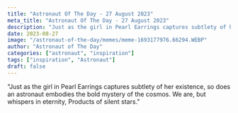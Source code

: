 ```yaml
---
title: "Astronaut Of The Day - 27 August 2023"
meta_title: "Astronaut Of The Day - 27 August 2023"
description: "Just as the girl in Pearl Earrings captures subtlety of her existence, so does an astronaut embodies the bold mystery of the cosmos. We are, but whispers in eternity, Products of silent stars."
date: 2023-08-27
image: "/astronaut-of-the-day/memes/meme-1693177976.66294.WEBP"
author: "Astronaut of The Day"
categories: ["astronaut", "inspiration"]
tags: ["inspiration", "Astronaut"]
draft: false
---
```

"Just as the girl in Pearl Earrings captures subtlety of her existence, so does an astronaut embodies the bold mystery of the cosmos. We are, but whispers in eternity, Products of silent stars."
        